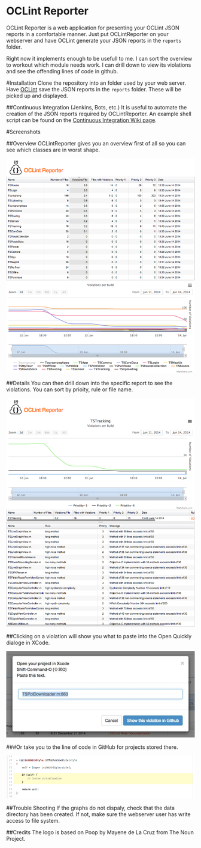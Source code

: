 OCLint Reporter
==============

OCLint Reporter is a web application for presenting your OCLint JSON reports in a comfortable manner. Just put OCLintReporter on your webserver and have OCLint generate your JSON reports in the `reports` folder.

Right now it implements enough to be usefull to me. I can sort the overview to workout which module needs work. I can drill down to view its violations and see the offending lines of code in github.

#Installation
Clone the repository into an folder used by your web server. Have [OCLint](http://oclint.org/) save the JSON reports in the `reports` folder. These will be picked up and displayed.

##Continuous Integration (Jenkins, Bots, etc.)
It is useful to automate the creation of the JSON reports required by OCLintReporter. An example shell script can be found on the [Continuous Integration Wiki page](https://github.com/onato/OCLintReporter/wiki/Continuous-Integration).

#Screenshots

##Overview
OCLintReporter gives you an overview first of all so you can see which classes are in worst shape. 

![Overview](screenshots/Overview.png)

##Details
You can then drill down into the specific report to see the violations. You can sort by prioity, rule or file name.

![Details](screenshots/Details.png)

##Clicking on a violation will show you what to paste into the Open Quickly dialoge in XCode.

![Code](screenshots/OpenQuickly.jpg)

###Or take you to the line of code in GitHub for projects stored there.

![Code](screenshots/Code.png)

##Trouble Shooting
If the graphs do not dispaly, check that the data directory has been created. If not, make sure the webserver user has write access to file system.

##Credits
The logo is based on Poop by Mayene de La Cruz from The Noun Project.